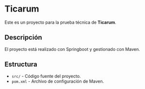 # Ticarum

Este es un proyecto para la prueba técnica de **Ticarum**.

## Descripción

El proyecto está realizado con Springboot y gestionado con Maven.

## Estructura

- `src/` - Código fuente del proyecto.
- `pom.xml` - Archivo de configuración de Maven.

